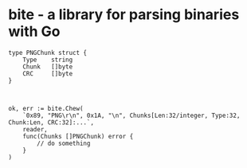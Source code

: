 # bite - a library for parsing binaries with Go

```
type PNGChunk struct {
    Type    string
    Chunk   []byte
    CRC     []byte
}



ok, err := bite.Chew(
    `0x89, "PNG\r\n", 0x1A, "\n", Chunks[Len:32/integer, Type:32, Chunk:Len, CRC:32]:...`,
    reader,
    func(Chunks []PNGChunk) error {
        // do something
    }
)
```
